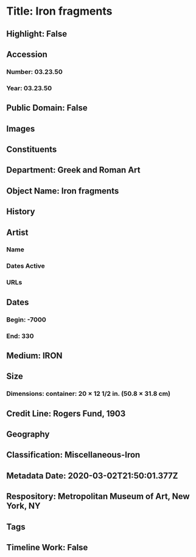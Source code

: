 # Title: Iron fragments
## Highlight: False
## Accession
### Number: 03.23.50
### Year: 03.23.50
## Public Domain: False
## Images
## Constituents
## Department: Greek and Roman Art
## Object Name: Iron fragments
## History
## Artist
### Name
### Dates Active
### URLs
## Dates
### Begin: -7000
### End: 330
## Medium: IRON
## Size
### Dimensions: container: 20 × 12 1/2 in. (50.8 × 31.8 cm)
## Credit Line: Rogers Fund, 1903
## Geography
## Classification: Miscellaneous-Iron
## Metadata Date: 2020-03-02T21:50:01.377Z
## Respository: Metropolitan Museum of Art, New York, NY
## Tags
## Timeline Work: False